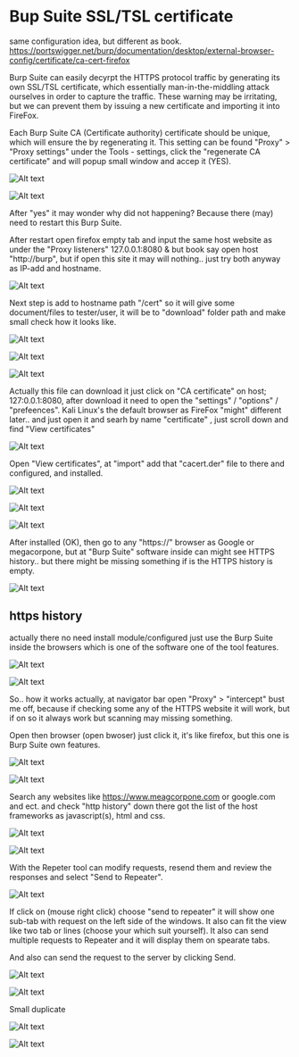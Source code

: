 # Bup Suite SSL/TSL certificate

<!-- Offensive-Security-OSCP-by-Offensive-Security_2020.pdf practice page: 268 - 270 -->

same configuration idea, but different as book.
https://portswigger.net/burp/documentation/desktop/external-browser-config/certificate/ca-cert-firefox

Burp Suite can easily decyrpt the HTTPS protocol traffic by generating its own SSL/TSL certificate, which essentially man-in-the-middling attack ourselves in order to capture the traffic. These warning may be irritating, but we can prevent them by issuing a new certificate and importing it into FireFox.


Each Burp Suite CA (Certificate authority) certificate should be unique, which will ensure the by regenerating it. This setting can be found  "Proxy" > "Proxy settings" under the Tools - settings, click the "regenerate CA certificate" and will popup small window and accep it (YES).

![Alt text](BurpSuite_images/burpSuite_SSL-1.png)

![Alt text](BurpSuite_images/burpSuite_SSL-2.png)

After "yes" it may wonder why did not happening? Because there (may) need to restart this Burp Suite.

After restart open firefox empty tab and input the same host website as under the "Proxy listeners" 127.0.0.1:8080 & but book say open host "http://burp", but if open this site it may will nothing.. just try both anyway as IP-add and hostname.

![Alt text](BurpSuite_images/burpSuite_SSL-3.png)


Next step is add to hostname path "/cert" so it will give some document/files to tester/user, it will be to "download" folder path and make small check how it looks like.

![Alt text](BurpSuite_images/burpSuite_SSL-4.png)

![Alt text](BurpSuite_images/burpSuite_SSL-5.png)

![Alt text](BurpSuite_images/burpSuite_SSL-6.png)

Actually this file can download it just click on "CA certificate" on host; 127:0.0.1:8080, after download it need to open the "settings" / "options" / "prefeences". Kali Linux's the default browser as FireFox "might" different later.. and just open it and searh by name "certificate" , just scroll down and find "View certificates"

![Alt text](BurpSuite_images/burpSuite_SSL-7.png)

Open "View certificates", at "import" add that "cacert.der" file to there and configured, and installed.

![Alt text](BurpSuite_images/burpSuite_SSL-8.png)

![Alt text](BurpSuite_images/burpSuite_SSL-9.png)

![Alt text](BurpSuite_images/burpSuite_SSL-10.png)

After installed (OK), then go to any "https://" browser as Google or megacorpone, but at "Burp Suite" software inside can might see HTTPS history.. but there might be missing something if is the HTTPS history is empty. 

![Alt text](BurpSuite_images/burpSuite_SSL-11.png)

## https history

actually there no need install module/configured just use the Burp Suite inside the browsers which is one of the software one of the tool features.

![Alt text](BurpSuite_images/burpSuite_SSL-12.png)

![Alt text](BurpSuite_images/burpSuite_SSL-13.png)

So.. how it works actually, at navigator bar open "Proxy" > "intercept" bust me off, because if checking some any of the HTTPS website it will work, but if on so it always work but scanning may missing something.

Open then browser (open bwoser) just click it, it's like firefox, but this one is Burp Suite own features.

![Alt text](BurpSuite_images/burpSuite_SSL-14.png)

![Alt text](BurpSuite_images/burpSuite_SSL-15.png)

Search any websites like https://www.meagcorpone.com or google.com and ect. and check "http history" down there got the list of the host frameworks as javascript(s), html and css.

![Alt text](BurpSuite_images/burpSuite_SSL-16.png)

![Alt text](BurpSuite_images/burpSuite_SSL-17.png)

With the Repeter tool can modify requests, resend them and review the responses and select "Send to Repeater".

![Alt text](BurpSuite_images/burpSuite_SSL-18.png)

If click on (mouse right click) choose "send to repeater" it will show one sub-tab with request on the left side of the windows. It also can fit the view like two tab or lines (choose your which suit yourself). It also can send multiple requests to Repeater and it will display them on spearate tabs. 

And also can send the request to the server by clicking Send.

![Alt text](BurpSuite_images/burpSuite_SSL-19.png)

![Alt text](BurpSuite_images/burpSuite_SSL-20.png)

Small duplicate

![Alt text](BurpSuite_images/burpSuite_SSL-21.png)

![Alt text](BurpSuite_images/burpSuite_SSL-22.png)













